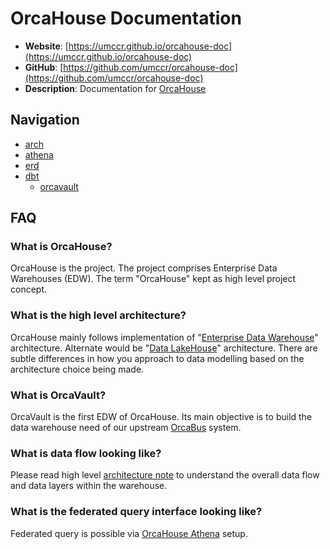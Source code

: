 # OrcaHouse Documentation

- **Website**: [https://umccr.github.io/orcahouse-doc](https://umccr.github.io/orcahouse-doc)
- **GitHub**: [https://github.com/umccr/orcahouse-doc](https://github.com/umccr/orcahouse-doc)
- **Description**: Documentation for [OrcaHouse](https://github.com/umccr/orcahouse)

## Navigation

* [arch](arch)
* [athena](athena)
* [erd](erd)
* [dbt](dbt)
  * [orcavault](dbt/orcavault)

## FAQ

### What is OrcaHouse?

OrcaHouse is the project. The project comprises Enterprise Data Warehouses (EDW). The term "OrcaHouse" kept as high level project concept.

### What is the high level architecture?

OrcaHouse mainly follows implementation of "[Enterprise Data Warehouse](https://www.google.com/search?q=Enterprise+Data+Warehouse)" architecture. Alternate would be "[Data LakeHouse](https://www.google.com/search?q=LakeHouse+architecture)" architecture. There are subtle differences in how you approach to data modelling based on the architecture choice being made.

### What is OrcaVault?

OrcaVault is the first EDW of OrcaHouse. Its main objective is to build the data warehouse need of our upstream [OrcaBus](https://github.com/umccr/orcabus) system.

### What is data flow looking like?

Please read high level [architecture note](arch) to understand the overall data flow and data layers within the warehouse.

### What is the federated query interface looking like?

Federated query is possible via [OrcaHouse Athena](athena) setup.
